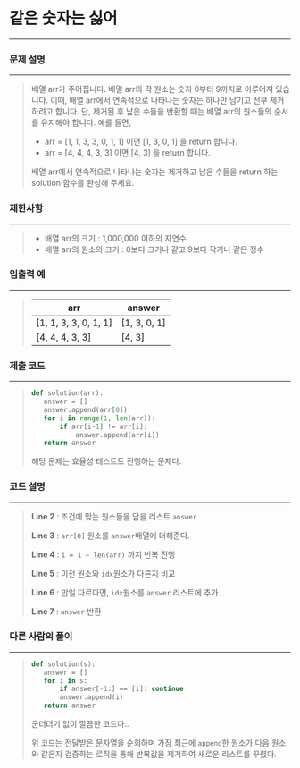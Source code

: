 # 같은 숫자는 싫어

---



### 문제 설명

---

>배열 arr가 주어집니다. 배열 arr의 각 원소는 숫자 0부터 9까지로 이루어져 있습니다. 이때, 배열 arr에서 연속적으로 나타나는 숫자는 하나만 남기고 전부 제거하려고 합니다. 단, 제거된 후 남은 수들을 반환할 때는 배열 arr의 원소들의 순서를 유지해야 합니다. 예를 들면,
>
>- arr = [1, 1, 3, 3, 0, 1, 1] 이면 [1, 3, 0, 1] 을 return 합니다.
>- arr = [4, 4, 4, 3, 3] 이면 [4, 3] 을 return 합니다.
>
>배열 arr에서 연속적으로 나타나는 숫자는 제거하고 남은 수들을 return 하는 solution 함수를 완성해 주세요.



### 제한사항

---

>- 배열 arr의 크기 : 1,000,000 이하의 자연수
>- 배열 arr의 원소의 크기 : 0보다 크거나 같고 9보다 작거나 같은 정수



### 입출력 예

---

>| arr                   | answer       |
>| --------------------- | ------------ |
>| [1, 1, 3, 3, 0, 1, 1] | [1, 3, 0, 1] |
>| [4, 4, 4, 3, 3]       | [4, 3]       |



### 제출 코드

---

>```python
>def solution(arr):
>    answer = []
>    answer.append(arr[0])
>    for i in range(1, len(arr)):
>        if arr[i-1] != arr[i]:
>            answer.append(arr[i])
>    return answer
>```
>
>
>해당 문제는 효율성 테스트도 진행하는 문제다.



### 코드 설명

---

>**Line 2** : 조건에 맞는 원소들을 담을 리스트 `answer`
>
>**Line 3** : `arr[0]` 원소를 `answer`배열에 더해준다.
>
>**Line 4** : `i = 1 ~ len(arr)` 까지 반복 진행
>
>**Line 5** : 이전 원소와 `idx`원소가 다른지 비교
>
>**Line 6** : 만일 다르다면, `idx`원소를 `answer` 리스트에 추가
>
>**Line 7** : `answer` 반환



### 다른 사람의 풀이

---

>```python
>def solution(s):
>    answer = []
>    for i in s:
>        if answer[-1:] == [i]: continue
>        answer.append(i)
>    return answer
>```
>
>군더더기 없이 깔끔한 코드다..
>
>위 코드는 전달받은 문자열을 순회하며 가장 최근에 `append`한 원소가 다음 원소와 같은지 검증하는 로직을 통해 반복값을 제거하여 새로운 리스트를 꾸렸다.





